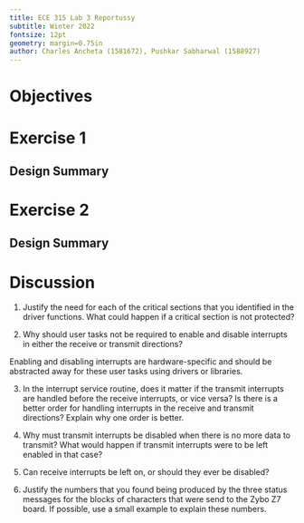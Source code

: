 ```yaml
---
title: ECE 315 Lab 3 Reportussy
subtitle: Winter 2022
fontsize: 12pt
geometry: margin=0.75in
author: Charles Ancheta (1581672), Pushkar Sabharwal (1588927)
---
```


# Objectives

# Exercise 1

## Design Summary

<!-- TODO: Write brief summary of design -->

# Exercise 2

## Design Summary

<!-- TODO: Write brief summary of design -->

# Discussion

1. Justify the need for each of the critical sections that you identified in the driver functions. What could happen if a critical section is not protected?

2. Why should user tasks not be required to enable and disable interrupts in either the receive or transmit directions?

Enabling and disabling interrupts are hardware-specific and should be abstracted away for these user tasks using drivers or libraries.

3. In the interrupt service routine, does it matter if the transmit interrupts are handled before the receive interrupts, or vice versa? Is there is a better order for handling interrupts in the receive and transmit directions? Explain why one order is better.

4. Why must transmit interrupts be disabled when there is no more data to transmit? What would happen if transmit interrupts were to be left enabled in that case?

5. Can receive interrupts be left on, or should they ever be disabled?

6. Justify the numbers that you found being produced by the three status messages for the blocks of characters that were send to the Zybo Z7 board. If possible, use a small example to explain these numbers.
